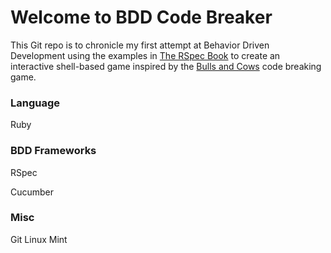 # Welcome to BDD Code Breaker
This Git repo is to chronicle my first attempt at Behavior Driven Development using the examples in [The RSpec Book](https://pragprog.com/book/achbd/the-rspec-book) to create an interactive shell-based game inspired by the [Bulls and Cows](https://en.wikipedia.org/wiki/Bulls_and_Cows) code breaking game.


### Language
Ruby
### BDD Frameworks
RSpec


Cucumber
### Misc
Git
Linux Mint
